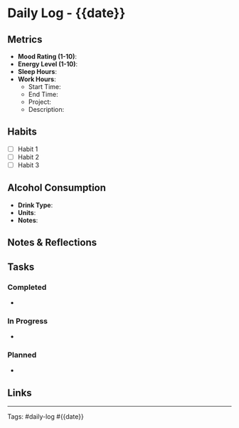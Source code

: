 # Daily Log - {{date}}

## Metrics
- **Mood Rating (1-10)**: 
- **Energy Level (1-10)**: 
- **Sleep Hours**: 
- **Work Hours**: 
  - Start Time: 
  - End Time: 
  - Project: 
  - Description: 

## Habits
- [ ] Habit 1
- [ ] Habit 2
- [ ] Habit 3

## Alcohol Consumption
- **Drink Type**: 
- **Units**: 
- **Notes**: 

## Notes & Reflections
<!-- Use this space for general thoughts, reflections, or additional notes about your day -->

## Tasks
### Completed
- 

### In Progress
- 

### Planned
- 

## Links
<!-- Add links to related notes, resources, or references -->

---
Tags: #daily-log #{{date}}
